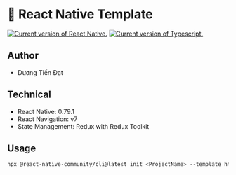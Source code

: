 # :seedling: React Native Template

[![Current version of React Native.][react-native-version-badge]][react-native-version]
[![Current version of Typescript.][typescript-version-badge]][typescript-version]

## Author

- Dương Tiến Đạt

## Technical

- React Native: 0.79.1
- React Navigation: v7
- State Management: Redux with Redux Toolkit

## Usage

```sh
npx @react-native-community/cli@latest init <ProjectName> --template https://github.com/DeadGroup/react-native-template.git
```

<!-- badge -->

[react-native-version]: https://github.com/deadgroup/react-native-template/blob/main/template/package.json
[react-native-version-badge]: https://img.shields.io/github/package-json/dependency-version/deadgroup/react-native-template/react-native?filename=template%2Fpackage.json&logo=react
[typescript-version]: https://github.com/deadgroup/react-native-template/blob/main/template/package.json
[typescript-version-badge]: https://img.shields.io/github/package-json/dependency-version/deadgroup/react-native-template/dev/typescript?filename=template%2Fpackage.json&logo=typescript
